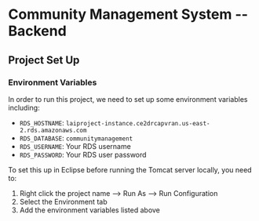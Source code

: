 # Community Management System -- Backend

## Project Set Up

### Environment Variables

In order to run this project, we need to set up some environment variables including:

* `RDS_HOSTNAME`: `laiproject-instance.ce2drcapvran.us-east-2.rds.amazonaws.com`
* `RDS_DATABASE`: `communitymanagement`
* `RDS_USERNAME`: Your RDS username
* `RDS_PASSWORD`: Your RDS user password

To set this up in Eclipse before running the Tomcat server locally, you need to:

1. Right click the project name --> Run As --> Run Configuration
2. Select the Environment tab
3. Add the environment variables listed above
